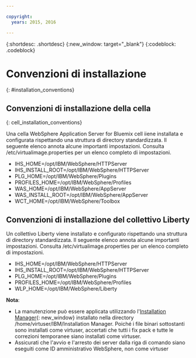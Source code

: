 ```yaml
---

copyright:
  years: 2015, 2016

---
```


{:shortdesc: .shortdesc}
{:new_window: target="_blank"}
{:codeblock: .codeblock}

# Convenzioni di installazione
{: #installation_conventions}

## Convenzioni di installazione della cella
{: cell_installation_conventions}

Una cella WebSphere Application Server for Bluemix cell iiene installata e configurata rispettando una struttura di directory standardizzata. Il seguente elenco annota alcune importanti impostazioni.  Consulta /etc/virtualimage.properties per un elenco completo di impostazioni.

* IHS_HOME=/opt/IBM/WebSphere/HTTPServer
* IHS_INSTALL_ROOT=/opt/IBM/WebSphere/HTTPServer
* PLG_HOME=/opt/IBM/WebSphere/Plugins
* PROFILES_HOME=/opt/IBM/WebSphere/Profiles
* WAS_HOME=/opt/IBM/WebSphere/AppServer
* WAS_INSTALL_ROOT=/opt/IBM/WebSphere/AppServer
* WCT_HOME=/opt/IBM/WebSphere/Toolbox

## Convenzioni di installazione del collettivo Liberty

Un collettivo Liberty viene installato e configurato rispettando una struttura di directory standardizzata. Il seguente elenco annota alcune importanti impostazioni.  Consulta /etc/virtualimage.properties per un elenco completo di impostazioni.

* IHS_HOME=/opt/IBM/WebSphere/HTTPServer
* IHS_INSTALL_ROOT=/opt/IBM/WebSphere/HTTPServer
* PLG_HOME=/opt/IBM/WebSphere/Plugins
* PROFILES_HOME=/opt/IBM/WebSphere/Profiles
* WLP_HOME=/opt/IBM/WebSphere/Liberty

**Nota**:
* La manutenzione può essere applicata utilizzando l'[Installation Manager](http://www.ibm.com/support/knowledgecenter/SSDV2W_1.8.3/com.ibm.cic.agent.ui.doc/helpindex_imic.html){: new_window} installato nella directory /home/virtuser/IBM/Installation Manager. Poiché i file binari sottostanti sono installati come virtuser, accertati che tutti i fix pack e tutte le correzioni temporanee siano installati come virtuser.
* Assicurati che l'avvio e l'arresto dei server dalla riga di comando siano eseguiti come ID amministrativo WebSphere, non come virtuser
